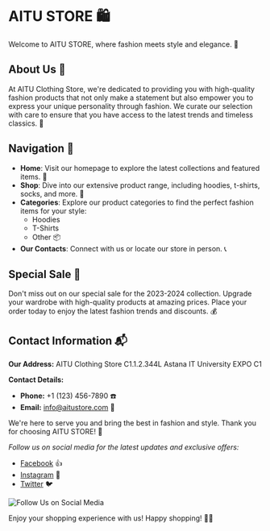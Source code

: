 # AITU STORE 🛍️

Welcome to AITU STORE, where fashion meets style and elegance. 🌟

## About Us 💼

At AITU Clothing Store, we're dedicated to providing you with high-quality fashion products that not only make a statement but also empower you to express your unique personality through fashion. We curate our selection with care to ensure that you have access to the latest trends and timeless classics. 💃

## Navigation 🚀

- **Home**: Visit our homepage to explore the latest collections and featured items. 🏡
- **Shop**: Dive into our extensive product range, including hoodies, t-shirts, socks, and more. 🛒
- **Categories**: Explore our product categories to find the perfect fashion items for your style:
  - Hoodies
  - T-Shirts
  - Other 📦
- **Our Contacts**: Connect with us or locate our store in person. 📞

## Special Sale 🎉

Don't miss out on our special sale for the 2023-2024 collection. Upgrade your wardrobe with high-quality products at amazing prices. Place your order today to enjoy the latest fashion trends and discounts. 💰

## Contact Information 📬

**Our Address:**
AITU Clothing Store
C1.1.2.344L
Astana IT University
EXPO C1

**Contact Details:**
- **Phone:** +1 (123) 456-7890 ☎️
- **Email:** info@aitustore.com 📧

We're here to serve you and bring the best in fashion and style. Thank you for choosing AITU STORE! 🙏

*Follow us on social media for the latest updates and exclusive offers:*

- [Facebook](https://www.facebook.com/aitustore) 👍
- [Instagram](https://www.instagram.com/aitustore) 📸
- [Twitter](https://twitter.com/aitustore) 🐦

![Follow Us on Social Media](./social.jpg)

Enjoy your shopping experience with us! Happy shopping! 🛒✨

